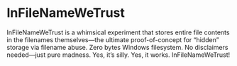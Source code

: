 # InFileNameWeTrust
InFileNameWeTrust is a whimsical experiment that stores entire file contents in the filenames themselves—the ultimate proof-of-concept for “hidden” storage via filename abuse. Zero bytes Windows filesystem. No disclaimers needed—just pure madness. Yes, it’s silly. Yes, it works. InFileNameWeTrust!
